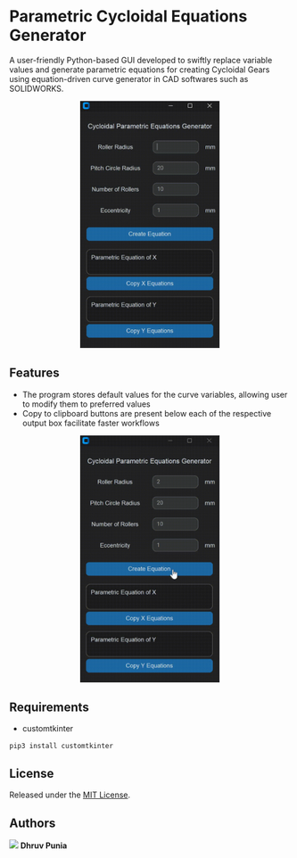 # Parametric Cycloidal Equations Generator
A user-friendly Python-based GUI developed to swiftly replace variable values and generate parametric equations for creating Cycloidal Gears using equation-driven curve generator in CAD softwares such as SOLIDWORKS.

<p align="center">
 <img src="https://github.com/dhruv-punia/Parametric-Cycloidal-Equations-Generator/blob/main/images/parametric.gif" alt="image"  width="250" height="auto">
</p>

## Features
* The program stores default values for the curve variables, allowing user to modify them to preferred values
* Copy to clipboard buttons are present below each of the respective output box facilitate faster workflows
<p align="center">
 <img src="https://github.com/dhruv-punia/Parametric-Cycloidal-Equations-Generator/blob/main/images/default.gif" alt="image"  width="250" height="auto">
</p>

## Requirements
* customtkinter
```
pip3 install customtkinter
```
## License
Released under the [MIT License](https://github.com/dhruv-punia/Parametric-Cycloidal-Equations-Generator/blob/main/LICENSE).

## Authors

[![][1.1]][1] **Dhruv Punia**


 [1.1]: https://github.com/dhruv-punia/MATLAB-OOK-FSK-Modulation-with-Parity-Check/blob/main/images/logo1.png
 [1]: https://www.linkedin.com/in/dhruvpunia/
